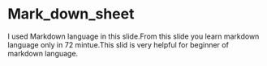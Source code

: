 # Mark_down_sheet
I used Markdown language in this slide.From this slide you learn markdown language only in 72 mintue.This slid is very helpful for beginner of markdown language.
